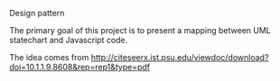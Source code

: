Design pattern 

The primary goal of this project is to present a mapping between UML statechart and Javascript code.

The idea comes from http://citeseerx.ist.psu.edu/viewdoc/download?doi=10.1.1.9.8608&rep=rep1&type=pdf

